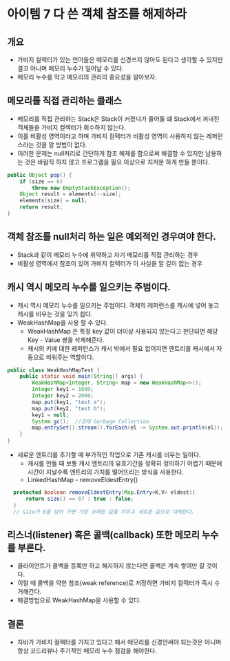 # 아이템 7 다 쓴 객체 참조를 해제하라

## 개요
- 가비지 컬렉터가 있는 언어들은 메모리를 신경쓰지 않아도 된다고 생각할 수 있지만 결코 아니며 메모리 누수가 일어날 수 있다.
- 메모리 누수를 막고 메모리의 관리의 중요성을 알아보자.

## 메모리를 직접 관리하는 클래스
- 메모리를 직접 관리하는 Stack은 Stack이 커졌다가 줄어들 떄 Stack에서 꺼내진 객체들을 가비지 컬렉터가 회수하지 않는다.
- 이를 비활성 영역이라고 하며 가비지 컬렉터가 비활성 영역이 사용하지 않는 레퍼런스라는 것을 알 방법이 없다.
- 이러한 문제는 null처리로 간단하게 참조 해제를 함으로써 해결할 수 있지만 남용하는 것은 바람직 하지 않고 프로그램을 필요 이상으로 지저분 하게 만들 뿐이다.
```java
public Object pop() {
    if (size == 0)
        throw new EmptyStackException();
    Object result = elements[--size];
    elements[size] = null;
    return result;
}

```

## 객체 참조를 null처리 하는 일은 예외적인 경우여야 한다.
- Stack과 같이 메모리 누수에 취약하고 자기 메모리를 직접 관리하는 경우
- 비활성 영역에서 참조이 있어 가비지 컬렉터가 이 사실을 알 길이 없는 경우

## 캐시 역시 메모리 누수를 일으키는 주범이다.
- 캐시 역시 메모리 누수를 일으키는 주범이다. 객체의 레퍼런스를 캐시에 넣어 놓고 캐시를 비우는 것을 잊기 쉽다.
- WeakHashMap을 사용 할 수 있다.
  - WeakHashMap 은 특정 key 값이 더이상 사용되지 않는다고 판단되면 해당 Key - Value 쌍을 삭제해준다.
  - 캐시의 키에 대한 레퍼런스가 캐시 밖에서 필요 없어지면 엔트리를 캐시에서 자동으로 비워주는 역할이다.
```java
public class WeakHashMapTest {
    public static void main(String[] args) {
        WeakHashMap<Integer, String> map = new WeakHashMap<>();
        Integer key1 = 1000;
        Integer key2 = 2000;
        map.put(key1, "test a");
        map.put(key2, "test b");
        key1 = null;
        System.gc();  //강제 Garbage Collection
        map.entrySet().stream().forEach(el -> System.out.println(el)); // 2000=test b   key1은 사라짐
    }
}

```

- 새로운 엔트리를 추가할 때 부가적인 작업으로 기존 캐시를 비우는 일이다.
  - 캐시를 만들 때 보통 캐시 엔트리의 유효기간을 정확히 정의하기 어렵기 때문에 시간이 지날수록 엔트리의 가치를 떨어뜨리는 방식을 사용한다.
  - LinkedHashMap - removeEldestEntry()

```java
  protected boolean removeEldestEntry(Map.Entry<K,V> eldest){
      return size() == 6? : true : false;
  }
  // size가 6을 넘어 가면 가장 오래된 값을 지우고 새로운 값으로 대체한다.
```

## 리스너(listener) 혹은 콜백(callback) 또한 메모리 누수를 부른다.
- 클라이언트가 콜백을 등록만 하고 해지하지 않는다면 콜백은 계속 쌓여만 갈 것이다.
- 이럴 때 콜백을 약한 참조(weak reference)로 저장하면 가비지 컬렉터가 즉시 수거해간다.
- 해결방법으로 WeakHashMap을 사용할 수 있다.

## 결론
- 자바가 가비지 컬렉터를 가지고 있다고 해서 메모리를 신경안써야 되는것은 아니며 항상 코드리뷰나 주기적인 메모리 누수 점검을 해야한다.


